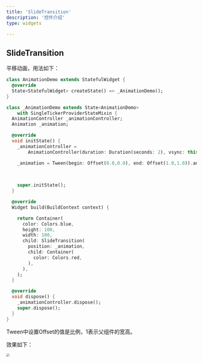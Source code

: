 ```yaml
---
title: 'SlideTransition'
description: '控件介绍'
type: widgets

---
```




## SlideTransition

平移动画，用法如下：

```dart
class AnimationDemo extends StatefulWidget {
  @override
  State<StatefulWidget> createState() => _AnimationDemo();
}

class _AnimationDemo extends State<AnimationDemo>
    with SingleTickerProviderStateMixin {
  AnimationController _animationController;
  Animation _animation;

  @override
  void initState() {
    _animationController =
        AnimationController(duration: Duration(seconds: 2), vsync: this);

    _animation = Tween(begin: Offset(0.0,0.0), end: Offset(1.0,1.0)).animate(_animationController);

    
    
    super.initState();
  }

  @override
  Widget build(BuildContext context) {

    return Container(
      color: Colors.blue,
      height: 100,
      width: 100,
      child: SlideTransition(
        position: _animation,
        child: Container(
          color: Colors.red,
        ),
      ),
    );
  }

  @override
  void dispose() {
    _animationController.dispose();
    super.dispose();
  }
}
```

Tween中设置Offset的值是比例，1表示父组件的宽高。

效果如下：

<img src="http://img.laomengit.com/SlideTransition_1.gif" style="zoom:50%;" />

